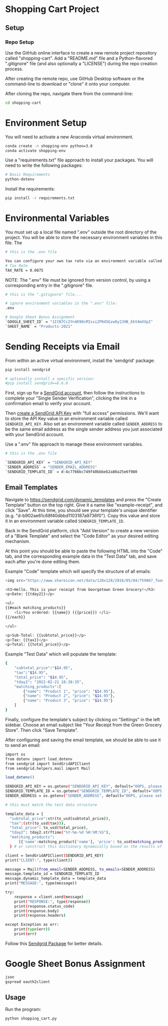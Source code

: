 # Shopping Cart Project 

## Setup 

### Repo Setup 

Use the GitHub online interface to create a new remote project repository called "shopping-cart". Add a "README.md" file and a Python-flavored ".gitignore" file (and also optionally a "LICENSE") during the repo creation process. 

After creating the remote repo, use GitHub Desktop software or the command-line to download or "clone" it onto your computer.

After cloning the repo, navigate there from the command-line:

```sh
cd shopping-cart 
```

# Environment Setup 

You will need to activate a new Anaconda virtual environment.

```sh
conda create -n shopping-env python=3.8 
conda activate shopping-env
```

Use a "requirements.txt" file approach to install your packages. 
You will need to write the following packages: 

```sh
# Basic Requirements 
python-dotenv
```

Install the requirements: 
```sh
pip install -r requirements.txt
```

# Environmental Variables 

You must set up a local file named ".env" outside the root directory of the project. You will be able to store the necessary environment variables in this file. The 

```sh
# this is the .env file 

You can configure your own tax rate via an environment variable called `TAX_RATE`.
# Tax Rate 
TAX_RATE = 0.0875
```

NOTE: The ".env" file must be ignored from version control, by using a corresponding entry in the ".gitignore" file.

```sh
# this is the ".gitignore" file...

# ignore environment variables in the ".env" file:
.env
```

```sh
# Google Sheet Bonus Assignment 
`GOOGLE_SHEET_ID` = "1ItN7Cc2Yn4K90cMIsxi2P045Gzw0y2JHB_EkV4mXXpI"
`SHEET_NAME` = "Products-2021"
```


# Sending Receipts via Email 

From within an active virtual environment, install the 'sendgrid' package:

```sh
pip install sendgrid

# optionally install a specific version:
#pip install sendgrid==6.6.0
```

First, sign up for a [SendGrid account](https://signup.sendgrid.com/), then follow the instructions to complete your "Single Sender Verification", clicking the link in a confirmation email to verify your account. 


Then [create a SendGrid API Key](https://app.sendgrid.com/settings/api_keys) with "full access" permissions. We'll want to store the API Key value in an environment variable called `SENDGRID_API_KEY`.
Also set an environment variable called `SENDER_ADDRESS` to be the same email address as the single sender address you just associated with your SendGrid account.

Use a ".env" file approach to manage these environment variables.

```sh
# this is the .env file 

`SENDGRID_API_KEY` = "SENDGRID_API_KEY"
`SENDER_ADDRESS` = "SENDER_EMAIL_ADDRESS" 
`SENDGRID_TEMPLATE_ID` = d-4c7766bc749f40bbbeb2a80a25e6f980
```

## Email Templates

Navigate to https://sendgrid.com/dynamic_templates and press the "Create Template" button on the top right. Give it a name like "example-receipt", and click "Save". At this time, you should see your template's unique identifier (e.g. "d-b902ae61c68f40dbbd1103187a9736f0"). Copy this value and store it in an environment variable called `SENDGRID_TEMPLATE_ID`.

Back in the SendGrid platform, click "Add Version" to create a new version of a "Blank Template" and select the "Code Editor" as your desired editing mechanism.

At this point you should be able to paste the following HTML into the "Code" tab, and the corresponding example data in the "Test Data" tab, and save each after you're done editing them.


Example "Code" template which will specify the structure of all emails:
```sh
<img src="https://www.shareicon.net/data/128x128/2016/05/04/759867_food_512x512.png">

<h3>Hello. This is your receipt from Georgetown Green Grocery!</h3>
<p>Date: {{tday2}}</p>

<ul>
{{#each matching_products}}
    <li>You ordered: {{name}} ({{price}}) </li>
{{/each}}

</ul>

<p>Sub-Total: {{subtotal_price}}</p>
<p>Tax: {{tax}}</p>
<p>Total: {{total_price}}</p>
```

Example "Test Data" which will populate the template:

```sh
{
    "subtotal_price":"$14.95",
    "tax":"$14.95",
    "total_price": "$14.95",
    "tday2": "2022-02-21 18:38:35",
    "matching_products":[
        {"name": "Product 1", "price": "$14.95"},
        {"name": "Product 2", "price": "$14.95"},
        {"name": "Product 3", "price": "$14.95"}
    ]
}
```

Finally, configure the template's subject by clicking on "Settings" in the left sidebar. Choose an email subject like "Your Receipt from the Green Grocery Store". Then click "Save Template".

After configuring and saving the email template, we should be able to use it to send an email:

```sh
import os
from dotenv import load_dotenv
from sendgrid import SendGridAPIClient
from sendgrid.helpers.mail import Mail

load_dotenv()

SENDGRID_API_KEY = os.getenv("SENDGRID_API_KEY", default="OOPS, please set env var called 'SENDGRID_API_KEY'")
SENDGRID_TEMPLATE_ID = os.getenv("SENDGRID_TEMPLATE_ID", default="OOPS, please set env var called 'SENDGRID_TEMPLATE_ID'")
SENDER_ADDRESS = os.getenv("SENDER_ADDRESS", default="OOPS, please set env var called 'SENDER_ADDRESS'")

# this must match the test data structure

template_data = {
  "subtotal_price":str(to_usd(subtotal_price)),
  "tax":(str(to_usd(tax))),
  "total_price": to_usd(total_price),
  "tday2": tday2.strftime("%Y-%m-%d %H:%M:%S"), 
  "matching_products":
      [{'name':matching_product['name'], 'price': to_usd(matching_product['price'])} for matching_product in matching_products]
  } # or construct this dictionary dynamically based on the results of some other process :-D

client = SendGridAPIClient(SENDGRID_API_KEY)
print("CLIENT:", type(client))

message = Mail(from_email=SENDER_ADDRESS, to_emails=SENDER_ADDRESS)
message.template_id = SENDGRID_TEMPLATE_ID
message.dynamic_template_data = template_data
print("MESSAGE:", type(message))

try:
    response = client.send(message)
    print("RESPONSE:", type(response))
    print(response.status_code)
    print(response.body)
    print(response.headers)

except Exception as err:
    print(type(err))
    print(err)
```

Follow this [Sendgrid Package](https://github.com/prof-rossetti/intro-to-python/blob/main/notes/python/packages/sendgrid.md) for better details.

# Google Sheet Bonus Assignment 

```sh
json
gspread oauth2client
```

## Usage 

Run the program: 

```sh
python shopping_cart.py 
```

